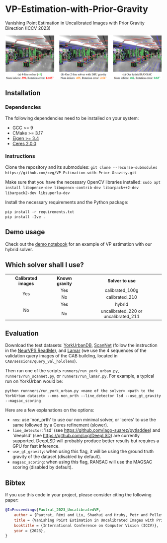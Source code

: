 # VP-Estimation-with-Prior-Gravity
Vanishing Point Estimation in Uncalibrated Images with Prior Gravity Direction (ICCV 2023)

![teaser](assets/images/teaser.png)

## Installation

### Dependencies

The following dependencies need to be installed on your system:
- GCC >= 9
- CMake >= 3.17
- [Eigen >= 3.4](https://eigen.tuxfamily.org)
- [Ceres 2.0.0](http://ceres-solver.org/)

### Instructions

Clone the repository and its submodules:
```git clone --recurse-submodules https://github.com/cvg/VP-Estimation-with-Prior-Gravity.git```

Make sure that you have the necessary OpenCV libraries installed:
```sudo apt install libopencv-dev libopencv-contrib-dev libarpack++2-dev libarpack2-dev libsuperlu-dev```

Install the necessary requirements and the Python package:
```
pip install -r requirements.txt
pip install -Ive .
```


## Demo usage

Check out the [demo notebook](notebooks/demo_vp_estimation_prior_gravity.ipynb) for an example of VP estimation with our hybrid solver.


## Which solver shall I use?

<table style="width:100%" align="center">
  <tr>
    <th align="center">Calibrated images</th>
    <th align="center">Known gravity</th>
    <th align="center">Solver to use</th>
  </tr>
  <tr>
    <td align="center" rowspan="2">Yes</td>
    <td align="center">Yes</td>
    <td align="center">calibrated_100g</td>
  </tr>
  <tr>
    <td align="center">No</td>
    <td align="center">calibrated_210</td>
  </tr>
  <tr>
    <td align="center" rowspan="2">No</td>
    <td align="center">Yes</td>
    <td align="center">hybrid</td>
  </tr>
  <tr>
    <td align="center">No</td>
    <td align="center">uncalibrated_220 or uncalibrated_211</td>
  </tr>
</table>


## Evaluation

Download the test datasets: [YorkUrbanDB](https://www.elderlab.yorku.ca/resources/york-urban-line-segment-database-information/), [ScanNet](http://www.scan-net.org/) (follow the instruction in the [NeurVPS ReadMe](https://github.com/zhou13/neurvps)), and [Lamar](https://lamar.ethz.ch/lamar/) (we use the 4 sequences of the validation query images of the CAB building, located in `CAB/sessions/query_val_hololens`).

Then run one of the scripts `runners/run_york_urban.py`, `runners/run_scannet.py`, or `runners/run_lamar.py`. For example, a typical run on YorkUrban would be:
```
python runnners/run_york_urban.py <name of the solver> <path to the YorkUrban dataset> --nms non_orth --line_detector lsd --use_gt_gravity --magsac_scoring
```

Here are a few explanations on the options:
- `nms`: use 'non_orth' to use our non minimal solver, or 'ceres' to use the same followed by a Ceres refinement (slower).
- `line_detector`: 'lsd' (see https://github.com/iago-suarez/pytlsddee) and 'deeplsd' (see https://github.com/cvg/DeepLSD) are currently supported. DeepLSD will probably produce better results but requires a GPU for fast inference.
- `use_gt_gravity`: when using this flag, it will be using the ground truth gravity of the dataset (disabled by default).
- `magsac_scoring`: when using this flag, RANSAC will use the MAGSAC scoring (disabled by default).


## Bibtex
If you use this code in your project, please consider citing the following paper:
```bibtex
@InProceedings{Pautrat_2023_UncalibratedVP,
    author = {Pautrat, Rémi and Liu, Shaohui and Hruby, Petr and Pollefeys, Marc and Barath, Daniel},
    title = {Vanishing Point Estimation in Uncalibrated Images with Prior Gravity Direction},
    booktitle = {International Conference on Computer Vision (ICCV)},
    year = {2023},
}
```
